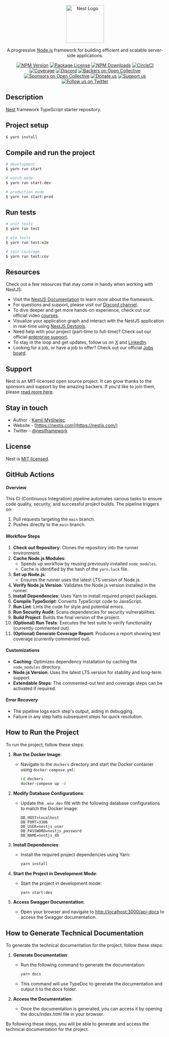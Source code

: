 <p align="center">
  <a href="http://nestjs.com/" target="blank"><img src="https://nestjs.com/img/logo-small.svg" width="120" alt="Nest Logo" /></a>
</p>

[circleci-image]: https://img.shields.io/circleci/build/github/nestjs/nest/master?token=abc123def456
[circleci-url]: https://circleci.com/gh/nestjs/nest

  <p align="center">A progressive <a href="http://nodejs.org" target="_blank">Node.js</a> framework for building efficient and scalable server-side applications.</p>
    <p align="center">
<a href="https://www.npmjs.com/~nestjscore" target="_blank"><img src="https://img.shields.io/npm/v/@nestjs/core.svg" alt="NPM Version" /></a>
<a href="https://www.npmjs.com/~nestjscore" target="_blank"><img src="https://img.shields.io/npm/l/@nestjs/core.svg" alt="Package License" /></a>
<a href="https://www.npmjs.com/~nestjscore" target="_blank"><img src="https://img.shields.io/npm/dm/@nestjs/common.svg" alt="NPM Downloads" /></a>
<a href="https://circleci.com/gh/nestjs/nest" target="_blank"><img src="https://img.shields.io/circleci/build/github/nestjs/nest/master" alt="CircleCI" /></a>
<a href="https://coveralls.io/github/nestjs/nest?branch=master" target="_blank"><img src="https://coveralls.io/repos/github/nestjs/nest/badge.svg?branch=master#9" alt="Coverage" /></a>
<a href="https://discord.gg/G7Qnnhy" target="_blank"><img src="https://img.shields.io/badge/discord-online-brightgreen.svg" alt="Discord"/></a>
<a href="https://opencollective.com/nest#backer" target="_blank"><img src="https://opencollective.com/nest/backers/badge.svg" alt="Backers on Open Collective" /></a>
<a href="https://opencollective.com/nest#sponsor" target="_blank"><img src="https://opencollective.com/nest/sponsors/badge.svg" alt="Sponsors on Open Collective" /></a>
  <a href="https://paypal.me/kamilmysliwiec" target="_blank"><img src="https://img.shields.io/badge/Donate-PayPal-ff3f59.svg" alt="Donate us"/></a>
    <a href="https://opencollective.com/nest#sponsor"  target="_blank"><img src="https://img.shields.io/badge/Support%20us-Open%20Collective-41B883.svg" alt="Support us"></a>
  <a href="https://twitter.com/nestframework" target="_blank"><img src="https://img.shields.io/twitter/follow/nestframework.svg?style=social&label=Follow" alt="Follow us on Twitter"></a>
</p>
  <!--[![Backers on Open Collective](https://opencollective.com/nest/backers/badge.svg)](https://opencollective.com/nest#backer)
  [![Sponsors on Open Collective](https://opencollective.com/nest/sponsors/badge.svg)](https://opencollective.com/nest#sponsor)-->

## Description

[Nest](https://github.com/nestjs/nest) framework TypeScript starter repository.

## Project setup

```bash
$ yarn install
```

## Compile and run the project

```bash
# development
$ yarn run start

# watch mode
$ yarn run start:dev

# production mode
$ yarn run start:prod
```

## Run tests

```bash
# unit tests
$ yarn run test

# e2e tests
$ yarn run test:e2e

# test coverage
$ yarn run test:cov
```

## Resources

Check out a few resources that may come in handy when working with NestJS:

- Visit the [NestJS Documentation](https://docs.nestjs.com) to learn more about the framework.
- For questions and support, please visit our [Discord channel](https://discord.gg/G7Qnnhy).
- To dive deeper and get more hands-on experience, check out our official video [courses](https://courses.nestjs.com/).
- Visualize your application graph and interact with the NestJS application in real-time using [NestJS Devtools](https://devtools.nestjs.com).
- Need help with your project (part-time to full-time)? Check out our official [enterprise support](https://enterprise.nestjs.com).
- To stay in the loop and get updates, follow us on [X](https://x.com/nestframework) and [LinkedIn](https://linkedin.com/company/nestjs).
- Looking for a job, or have a job to offer? Check out our official [Jobs board](https://jobs.nestjs.com).

## Support

Nest is an MIT-licensed open source project. It can grow thanks to the sponsors and support by the amazing backers. If you'd like to join them, please [read more here](https://docs.nestjs.com/support).

## Stay in touch

- Author - [Kamil Myśliwiec](https://twitter.com/kammysliwiec)
- Website - [https://nestjs.com](https://nestjs.com/)
- Twitter - [@nestframework](https://twitter.com/nestframework)

## License

Nest is [MIT licensed](https://github.com/nestjs/nest/blob/master/LICENSE).


## GitHub Actions

#### **Overview**
This CI (Continuous Integration) pipeline automates various tasks to ensure code quality, security, and successful project builds. The pipeline triggers on:
1. Pull requests targeting the `main` branch.
2. Pushes directly to the `main` branch.

#### **Workflow Steps**
1. **Check out Repository**: Clones the repository into the runner environment.
2. **Cache Node.js Modules**: 
   - Speeds up workflow by reusing previously installed `node_modules`.
   - Cache is identified by the hash of the `yarn.lock` file.
3. **Set up Node.js**:
   - Ensures the runner uses the latest LTS version of Node.js.
4. **Verify Node.js Version**: Validates the Node.js version installed in the runner.
5. **Install Dependencies**: Uses Yarn to install required project packages.
6. **Compile TypeScript**: Converts TypeScript code to JavaScript.
7. **Run Lint**: Lints the code for style and potential errors.
8. **Run Security Audit**: Scans dependencies for security vulnerabilities.
9. **Build Project**: Builds the final version of the project.
10. **(Optional) Run Tests**: Executes the test suite to verify functionality (currently commented out).
11. **(Optional) Generate Coverage Report**: Produces a report showing test coverage (currently commented out).

#### **Customizations**
- **Caching**: Optimizes dependency installation by caching the `node_modules` directory.
- **Node.js Version**: Uses the latest LTS version for stability and long-term support.
- **Extendable Steps**: The commented-out test and coverage steps can be activated if required.

#### **Error Recovery**
- The pipeline logs each step's output, aiding in debugging.
- Failure in any step halts subsequent steps for quick resolution.


## How to Run the Project

To run the project, follow these steps:

1. **Run the Docker Image**:
   - Navigate to the `dockers` directory and start the Docker container using `docker-compose.yml`:
     ```bash
     cd dockers
     docker-compose up -d
     ```

2. **Modify Database Configurations**:
   - Update the `.env.dev` file with the following database configurations to match the Docker image:
     ```env
     DB_HOST=localhost
     DB_PORT=3306
     DB_USER=nestjs_user
     DB_PASSWORD=nestjs_password
     DB_NAME=nestjs_db
     ```

3. **Install Dependencies**:
   - Install the required project dependencies using Yarn:
     ```bash
     yarn install
     ```

4. **Start the Project in Development Mode**:
   - Start the project in development mode:
     ```bash
     yarn start:dev
     ```

5. **Access Swagger Documentation**:
   - Open your browser and navigate to [http://localhost:3000/api-docs](http://localhost:3000/api-docs) to access the Swagger documentation.


## How to Generate Technical Documentation

To generate the technical documentation for the project, follow these steps:

1. **Generate Documentation**:
   - Run the following command to generate the documentation:
     ```bash
     yarn docs
     ```

   - This command will use TypeDoc to generate the documentation and output it to the docs folder.

2. **Access the Documentation**:
   - Once the documentation is generated, you can access it by opening the docs/index.html file in your browser.

By following these steps, you will be able to generate and access the technical documentation for the project.
